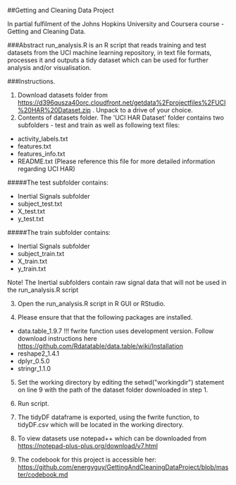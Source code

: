 ##Getting and Cleaning Data Project

In partial fulfilment of the Johns Hopkins University and Coursera course - Getting and Cleaning Data.  
 
###Abstract
run_analysis.R is an R script that reads training and test datasets from the UCI machine learning repository,
 in text file formats, processes it and outputs a tidy dataset which can be used for further analysis and/or visualisation.
 
###Instructions.
1) Download datasets folder from https://d396qusza40orc.cloudfront.net/getdata%2Fprojectfiles%2FUCI%20HAR%20Dataset.zip .
   Unpack to a drive of your choice.
2) Contents of datasets folder.
The 'UCI HAR Dataset' folder contains two subfolders - test and train as well as following text files:
+ activity_labels.txt
+ features.txt
+ features_info.txt
+ README.txt (Please reference this file for more detailed information regarding UCI HAR)

#####The test subfolder contains:
+ Inertial Signals subfolder
+ subject_test.txt
+ X_test.txt
+ y_test.txt

#####The train subfolder contains:
+ Inertial Signals subfolder
+ subject_train.txt
+ X_train.txt
+ y_train.txt

Note! The Inertial subfolders contain raw signal data that will not be used in the run_analysis.R script

3) Open the run_analysis.R script in R GUI or RStudio.

4) Please ensure that that the following packages are installed.
+ data.table_1.9.7 !!! fwrite function uses development version. Follow download instructions here   https://github.com/Rdatatable/data.table/wiki/Installation
+ reshape2_1.4.1 
+ dplyr_0.5.0 
+ stringr_1.1.0   

5) Set the working directory by editing the setwd("workingdir") statement on line 9 with the path of the dataset folder downloaded in step 1.

6) Run script.

7) The tidyDF dataframe is exported, using the fwrite function, to tidyDF.csv which will be located in the working directory.

8) To view datasets use notepad++ which can be downloaded from https://notepad-plus-plus.org/download/v7.html

9) The codebook for this project is accessible her: https://github.com/energyguy/GettingAndCleaningDataProject/blob/master/codebook.md





